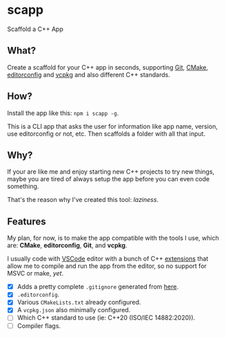 # scapp

Scaffold a C++ App

## What?

Create a scaffold for your C++ app in seconds, supporting [Git](https://git-scm.com/), [CMake](https://cmake.org/), [editorconfig](https://editorconfig.org/) and [vcpkg](https://vcpkg.io/en/index.html) and also different C++ standards.

## How?

Install the app like this: `npm i scapp -g`.

This is a CLI app that asks the user for information like app name, version, use editorconfig or not, etc. Then scaffolds a folder with all that input.

## Why?

If your are like me and enjoy starting new C++ projects to try new things, maybe you are tired of always setup the app before you can even code something.

That's the reason why I've created this tool: *laziness*.

## Features

My plan, for now, is to make the app compatible with the tools I use, which are: **CMake**, **editorconfig**, **Git**, and **vcpkg**.

I usually code with [VSCode](https://code.visualstudio.com/) editor with a bunch of C++ [extensions](https://marketplace.visualstudio.com/items?itemName=ms-vscode.cpptools-extension-pack) that allow me to compile and run the app from the editor, so no support for MSVC or make, *yet*.

- [x] Adds a pretty complete `.gitignore` generated from [here](https://www.toptal.com/developers/gitignore?templates=windows,macos,linux,node,c++,visualstudiocode,emacs,vim,visualstudio,cmake,vcpkg,intellij+all).
- [x] `.editorconfig`.
- [x] Various `CMakeLists.txt` already configured.
- [x] A `vcpkg.json` also minimally configured.
- [ ] Which C++ standard to use (ie: C++20 (ISO/IEC 14882:2020)).
- [ ] Compiler flags.
